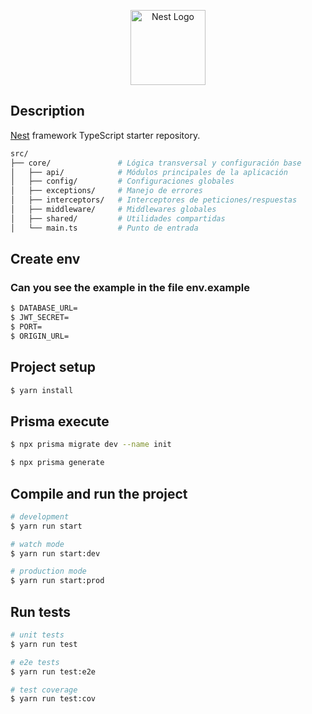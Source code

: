 <p align="center">
  <a href="http://nestjs.com/" target="blank"><img src="https://nestjs.com/img/logo-small.svg" width="120" alt="Nest Logo" /></a>
</p>

[circleci-image]: https://img.shields.io/circleci/build/github/nestjs/nest/master?token=abc123def456
[circleci-url]: https://circleci.com/gh/nestjs/nest


## Description

[Nest](https://github.com/nestjs/nest) framework TypeScript starter repository.
```bash
src/
├── core/               # Lógica transversal y configuración base
│   ├── api/            # Módulos principales de la aplicación
│   ├── config/         # Configuraciones globales
│   ├── exceptions/     # Manejo de errores
│   ├── interceptors/   # Interceptores de peticiones/respuestas
│   ├── middleware/     # Middlewares globales
│   ├── shared/         # Utilidades compartidas
│   └── main.ts         # Punto de entrada
```
## Create env
### Can you see the example in the file env.example

```bash
$ DATABASE_URL=
$ JWT_SECRET=
$ PORT=
$ ORIGIN_URL=
```

## Project setup

```bash
$ yarn install
```

## Prisma execute
```bash
$ npx prisma migrate dev --name init

$ npx prisma generate
```

## Compile and run the project

```bash
# development
$ yarn run start

# watch mode
$ yarn run start:dev

# production mode
$ yarn run start:prod
```

## Run tests

```bash
# unit tests
$ yarn run test

# e2e tests
$ yarn run test:e2e

# test coverage
$ yarn run test:cov
```
